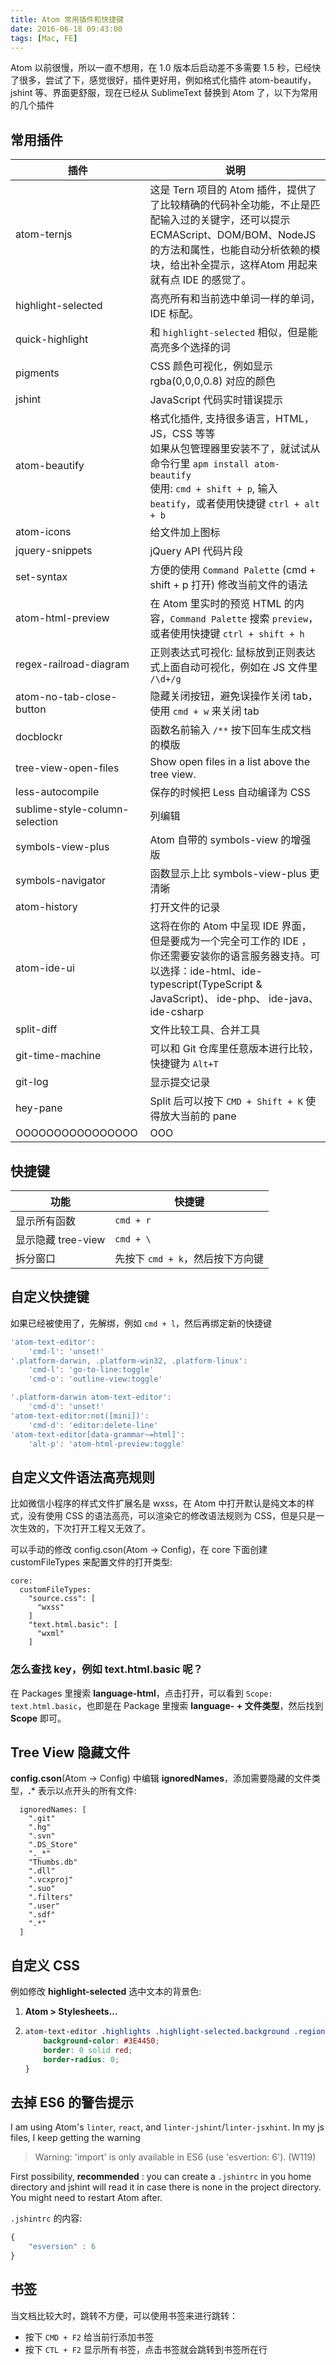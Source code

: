 ```yaml
---
title: Atom 常用插件和快捷键
date: 2016-06-18 09:43:00
tags: [Mac, FE]
---
```


Atom 以前很慢，所以一直不想用，在 1.0 版本后启动差不多需要 1.5 秒，已经快了很多，尝试了下，感觉很好，插件更好用，例如格式化插件 atom-beautify，jshint 等、界面更舒服，现在已经从 SublimeText 替换到 Atom 了，以下为常用的几个插件

<!--more-->

## 常用插件

| 插件                           | 说明                                                         |
| ------------------------------ | ------------------------------------------------------------ |
| atom-ternjs                    | 这是 Tern 项目的 Atom 插件，提供了了比较精确的代码补全功能，不止是匹配输入过的关键字，还可以提示 ECMAScript、DOM/BOM、NodeJS 的方法和属性，也能自动分析依赖的模块，给出补全提示，这样Atom 用起来就有点 IDE 的感觉了。 |
| highlight-selected             | 高亮所有和当前选中单词一样的单词，IDE 标配。                 |
| quick-highlight                | 和 `highlight-selected` 相似，但是能高亮多个选择的词         |
| pigments                       | CSS 颜色可视化，例如显示 rgba(0,0,0,0.8) 对应的颜色          |
| jshint                         | JavaScript 代码实时错误提示                                  |
| atom-beautify                  | 格式化插件, 支持很多语言，HTML，JS，CSS 等等<br>如果从包管理器里安装不了，就试试从命令行里 `apm install atom-beautify`<br>使用: `cmd + shift + p`, 输入 `beatify`，或者使用快捷键 `ctrl + alt + b` |
| atom-icons                     | 给文件加上图标                                               |
| jquery-snippets                | jQuery API 代码片段                                          |
| set-syntax                     | 方便的使用 `Command Palette` (cmd + shift + p 打开) 修改当前文件的语法 |
| atom-html-preview              | 在 Atom 里实时的预览 HTML 的内容，`Command Palette` 搜索 `preview`，或者使用快捷键 `ctrl + shift + h` |
| regex-railroad-diagram         | 正则表达式可视化: 鼠标放到正则表达式上面自动可视化，例如在 JS 文件里 `/\d+/g` |
| atom-no-tab-close-button       | 隐藏关闭按钮，避免误操作关闭 tab，使用 `cmd + w` 来关闭 tab  |
| docblockr                      | 函数名前输入 `/**` 按下回车生成文档的模版                    |
| tree-view-open-files           | Show open files in a list above the tree view.               |
| less-autocompile               | 保存的时候把 Less 自动编译为 CSS                             |
| sublime-style-column-selection | 列编辑                                                       |
| symbols-view-plus              | Atom 自带的 symbols-view 的增强版                            |
| symbols-navigator              | 函数显示上比 symbols-view-plus 更清晰                        |
| atom-history                   | 打开文件的记录                                               |
| atom-ide-ui                    | 这将在你的 Atom 中呈现 IDE 界面，但是要成为一个完全可工作的 IDE ，你还需要安装你的语言服务器支持。可以选择：ide-html、ide-typescript(TypeScript & JavaScript)、 ide-php、 ide-java、 ide-csharp |
| split-diff                     | 文件比较工具、合并工具                                       |
| git-time-machine               | 可以和 Git 仓库里任意版本进行比较，快捷键为 `Alt+T`          |
| git-log                        | 显示提交记录                                                 |
|hey-pane|Split 后可以按下 `CMD + Shift + K` 使得放大当前的 pane|
| OOOOOOOOOOOOOOOO               | OOO                                                          |

## 快捷键

| 功能             | 快捷键                   |
| -------------- | --------------------- |
| 显示所有函数         | `cmd + r`             |
| 显示隐藏 tree-view | `cmd + \`             |
| 拆分窗口           | 先按下 `cmd + k`，然后按下方向键 |

## 自定义快捷键

如果已经被使用了，先解绑，例如 `cmd + l`，然后再绑定新的快捷键

```js
'atom-text-editor':
    'cmd-l': 'unset!'
'.platform-darwin, .platform-win32, .platform-linux':
    'cmd-l': 'go-to-line:toggle'
    'cmd-o': 'outline-view:toggle'

'.platform-darwin atom-text-editor':
    'cmd-d': 'unset!'
'atom-text-editor:not([mini])':
    'cmd-d': 'editor:delete-line'
'atom-text-editor[data-grammar~=html]':
    'alt-p': 'atom-html-preview:toggle'
```

## 自定义文件语法高亮规则

比如微信小程序的样式文件扩展名是 wxss，在 Atom 中打开默认是纯文本的样式，没有使用 CSS 的语法高亮，可以渲染它的修改语法规则为 CSS，但是只是一次生效的，下次打开工程又无效了。

可以手动的修改 config.cson(Atom -> Config)，在 core 下面创建 customFileTypes 来配置文件的打开类型:

```properties
core:
  customFileTypes:
    "source.css": [
      "wxss"
    ]
    "text.html.basic": [
      "wxml"
    ]
```

### 怎么查找 key，例如 text.html.basic 呢？

在 Packages 里搜索 **language-html**，点击打开，可以看到 `Scope: text.html.basic`，也即是在 Package 里搜索 **language- + 文件类型**，然后找到 **Scope** 即可。

## Tree View 隐藏文件

**config.cson**(Atom -> Config) 中编辑 **ignoredNames**，添加需要隐藏的文件类型，**.*** 表示以点开头的所有文件:

```
  ignoredNames: [
    ".git"
    ".hg"
    ".svn"
    ".DS_Store"
    "._*"
    "Thumbs.db"
    ".dll"
    ".vcxproj"
    ".suo"
    ".filters"
    ".user"
    ".sdf"
    ".*"
  ]
```

## 自定义 CSS

例如修改 **highlight-selected** 选中文本的背景色:

1. **Atom > Stylesheets...**

2. ```css
   atom-text-editor .highlights .highlight-selected.background .region {
       background-color: #3E4450;
       border: 0 solid red;
       border-radius: 0;
   }
   ```


## 去掉 ES6 的警告提示

I am using Atom's `linter`, `react`, and `linter-jshint`/`linter-jsxhint`. In my js files, I keep getting the warning

> Warning: 'import' is only available in ES6 (use 'esvertion: 6'). (W119)

First possibility, **recommended** : you can create a `.jshintrc` in you home directory and jshint will read it in case there is none in the project directory. You might need to restart Atom after.

`.jshintrc` 的内容:

```js
{
    "esversion" : 6
}
```

## 书签

当文档比较大时，跳转不方便，可以使用书签来进行跳转：

* 按下 `CMD + F2` 给当前行添加书签
* 按下 `CTL + F2` 显示所有书签，点击书签就会跳转到书签所在行
